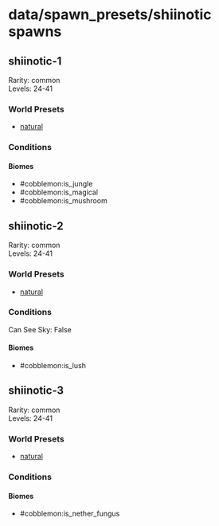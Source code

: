 # data/spawn_presets/shiinotic spawns  
  
## shiinotic-1  
Rarity: common  
Levels: 24-41  
  
### World Presets  
* [natural](data/spawn_data/natural.md)  
  
### Conditions  
  
#### Biomes  
  * #cobblemon:is_jungle
  * #cobblemon:is_magical
  * #cobblemon:is_mushroom
  
  
## shiinotic-2  
Rarity: common  
Levels: 24-41  
  
### World Presets  
* [natural](data/spawn_data/natural.md)  
  
### Conditions  
Can See Sky: False  
  
#### Biomes  
  * #cobblemon:is_lush
  
  
## shiinotic-3  
Rarity: common  
Levels: 24-41  
  
### World Presets  
* [natural](data/spawn_data/natural.md)  
  
### Conditions  
  
#### Biomes  
  * #cobblemon:is_nether_fungus
  
